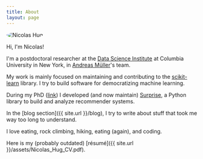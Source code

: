 ```yaml
---
title: About
layout: page
---
```


<img style="border-radius:100%" alt="Nicolas Hug" src="{{ site.url }}/assets/images/nico.jpg">

Hi, I'm Nicolas!

I'm a postdoctoral researcher at the [Data Science
Institute](https://datascience.columbia.edu/) at Columbia University in New
York, in [Andreas Müller](https://amueller.github.io/)'s team.

My work is mainly focused on maintaining and contributing to the
[scikit-learn](http://scikit-learn.org/) library. I try to build software
for democratizing machine learning.

During my PhD ([link](http://nicolas-hug.com/assets/phd.pdf)) I developed
(and now maintain) [Surprise](http://surpriselib.com), a Python library to
build and analyze recommender systems.

In the [blog section]({{ site.url }}/blog), I try to write about stuff that
took me way too long to understand.

I love eating, rock climbing, hiking, eating (again), and coding.

Here is my (probably outdated) [résumé]({{ site.url
}}/assets/Nicolas_Hug_CV.pdf).